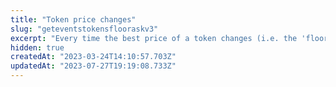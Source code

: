 ```yaml
---
title: "Token price changes"
slug: "geteventstokensflooraskv3"
excerpt: "Every time the best price of a token changes (i.e. the 'floor ask'), an event is generated. This API is designed to be polled at high frequency, in order to keep an external system in sync with accurate prices for any token.\n\nThere are multiple event types, which describe what caused the change in price:\n\n- `new-order` > new listing at a lower price\n\n- `expiry` > the previous best listing expired\n\n- `sale` > the previous best listing was filled\n\n- `cancel` > the previous best listing was cancelled\n\n- `balance-change` > the best listing was invalidated due to no longer owning the NFT\n\n- `approval-change` > the best listing was invalidated due to revoked approval\n\n- `revalidation` > manual revalidation of orders (e.g. after a bug fixed)\n\n- `reprice` > price update for dynamic orders (e.g. dutch auctions)\n\n- `bootstrap` > initial loading of data, so that all tokens have a price associated\n\nSome considerations to keep in mind\n\n- Due to the complex nature of monitoring off-chain liquidity across multiple marketplaces, including dealing with block re-orgs, events should be considered 'relative' to the perspective of the indexer, ie _when they were discovered_, rather than _when they happened_. A more deterministic historical record of price changes is in development, but in the meantime, this method is sufficent for keeping an external system in sync with the best available prices.\n\n- Events are only generated if the best price changes. So if a new order or sale happens without changing the best price, no event is generated. This is more common with 1155 tokens, which have multiple owners and more depth. For this reason, if you need sales data, use the Sales API."
hidden: true
createdAt: "2023-03-24T14:10:57.703Z"
updatedAt: "2023-07-27T19:19:08.733Z"
---
```

